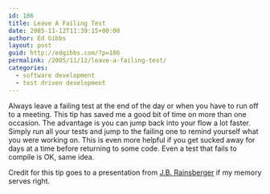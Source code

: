 ```yaml
---
id: 186
title: Leave A Failing Test
date: 2005-11-12T11:39:15+00:00
author: Ed Gibbs
layout: post
guid: http://edgibbs.com/?p=186
permalink: /2005/11/12/leave-a-failing-test/
categories:
  - software development
  - test driven development
---
```

Always leave a failing test at the end of the day or when you have to run off to a meeting. This tip has saved me a good bit of time on more than one occasion. The advantage is you can jump back into your flow a lot faster. Simply run all your tests and jump to the failing one to remind yourself what you were working on. This is even more helpful if you get sucked away for days at a time before returning to some code. Even a test that fails to compile is OK, same idea.

Credit for this tip goes to a presentation from [J.B. Rainsberger](http://www.diasparsoftware.com/template.php) if my memory serves right.